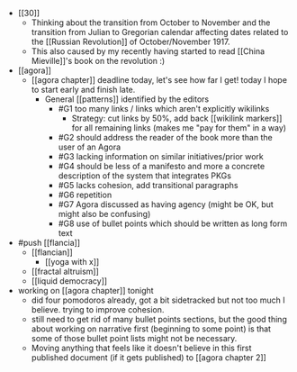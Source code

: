 - [[30]]
  - Thinking about the transition from October to November and the transition from Julian to Gregorian calendar affecting dates related to the [[Russian Revolution]] of October/November 1917.
  - This also caused by my recently having started to read [[China Mieville]]'s book on the revolution :)
- [[agora]]
  - [[agora chapter]] deadline today, let's see how far I get! today I hope to start early and finish late.
    - General [[patterns]] identified by the editors
      - #G1 too many links / links which aren't explicitly wikilinks
        - Strategy: cut links by 50%, add back [[wikilink markers]] for all remaining links (makes me "pay for them" in a way)
      - #G2 should address the reader of the book more than the user of an Agora
      - #G3 lacking information on similar initiatives/prior work
      - #G4 should be less of a manifesto and more a concrete description of the system that integrates PKGs
      - #G5 lacks cohesion, add transitional paragraphs
      - #G6 repetition
      - #G7 Agora discussed as having agency (might be OK, but might also be confusing)
      - #G8 use of bullet points which should be written as long form text
- #push [[flancia]]
  - [[flancian]]
    - [[yoga with x]]
  - [[fractal altruism]]
  - [[liquid democracy]]
- working on [[agora chapter]] tonight
  - did four pomodoros already, got a bit sidetracked but not too much I believe. trying to improve cohesion.
  - still need to get rid of many bullet points sections, but the good thing about working on narrative first (beginning to some point) is that some of those bullet point lists might not be necessary.
  - Moving anything that feels like it doesn't believe in this first published document (if it gets published) to [[agora chapter 2]]
